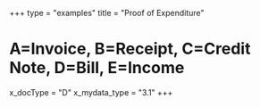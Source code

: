 +++
type = "examples"
title = "Proof of Expenditure"
# A=Invoice, B=Receipt, C=Credit Note, D=Bill, E=Income
x_docType = "D"
x_mydata_type = "3.1"
+++


